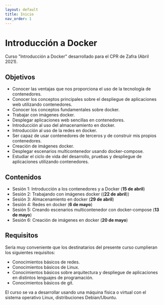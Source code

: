 ```yaml
---
layout: default
title: Inicio
nav_order: 1
---
```


# Introducción a Docker

Curso "Introducción a Docker" desarrollado para el CPR de Zafra (Abril 2021).

## Objetivos

* Conocer las ventajas que nos proporciona el uso de la tecnología de contenedores.
* Conocer los conceptos principales sobre el despliegue de aplicaciones web utilizando contenedores.
* Conocer los conceptos fundamentales sobre docker.
* Trabajar con imágenes docker.
* Desplegar aplicaciones web sencillas en contenedores.
* Introducción al uso del almacenamiento en docker.
* Introducción al uso de la redes en docker.
* Ser capaz de usar contenedores de terceros y de construir mis propios contenedores.    
* Creación de imágenes docker.
* Desplegar escenarios multicontenedor usando docker-compose.
* Estudiar el ciclo de vida del desarrollo, pruebas y despliegue de aplicaciones utilizando contenedores.

## Contenidos

* Sesión 1: Introducción a los contenedores y a Docker (**15 de abril**)
* Sesión 2: Trabajando con imágenes docker ((**22 de abril**))
* Sesión 3: Almacenamiento en docker (**29 de abril**)
* Sesión 4: Redes en docker (**6 de mayo**)
* Sesión 5: Creando escenarios multicontenedor con docker-compose (**13 de mayo**)
* Sesión 6: Creación de imágenes en docker (**20 de mayo**)

## Requisitos

Sería muy conveniente que los destinatarios del presente curso cumplieran los siguientes requisitos:

* Conocimientos básicos de redes.
* Conocimientos básicos de Linux.
* Conocimientos básicos sobre arquitectura y despliegue de aplicaciones en distintos lenguajes de programación.
* Conocimientos básicos de git.

El curso se va a desarrollar usando una máquina física o virtual con el sistema operativo Linux, distribuciones Debian/Ubuntu.
